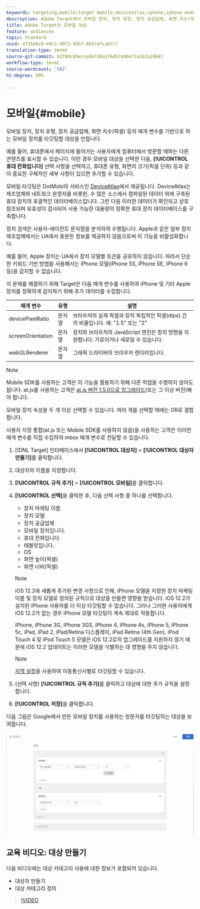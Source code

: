 ```yaml
---
keywords: targeting;mobile;target mobile;deviceatlas;iphone;iphone models;device atlas;displaywidth;display width;display height;type of device;displayheight;phone;tablet;device model
description: Adobe Target에서 모바일 장치, 장치 유형, 장치 공급업체, 화면 치수(픽셀) 등의 매개 변수를 기반으로 하는 모바일 장치를 타깃팅할 대상을 만듭니다.
title: Adobe Target의 모바일 대상
feature: audiences
topic: Standard
uuid: a731e8c0-e9c1-4971-95b7-882cefcabfc7
translation-type: tm+mt
source-git-commit: b2f80c89ecceb6f88a176db7a90e71a162a24641
workflow-type: tm+mt
source-wordcount: '582'
ht-degree: 99%

---
```



# 모바일{#mobile}

모바일 장치, 장치 유형, 장치 공급업체, 화면 치수(픽셀) 등의 매개 변수를 기반으로 하는 모바일 장치를 타깃팅할 대상을 만듭니다.

예를 들어, 휴대폰에서 페이지에 들어가는 사용자에게 컴퓨터에서 방문할 때와는 다른 콘텐츠를 표시할 수 있습니다. 이런 경우 모바일 대상을 선택한 다음, **[!UICONTROL 휴대 전화입니다]** 선택 사항을 선택하고, 휴대폰 유형, 화면의 크기(픽셀 단위) 등과 같이 중요한 구체적인 세부 사항이 있으면 추가할 수 있습니다.

모바일 타깃팅은 DotMobi의 서비스인 [DeviceAtlas](https://deviceatlas.com/device-data/user-agent-tester)에서 제공됩니다. DeviceAtlas는 제조업체와 네트워크 운영자를 비롯한, 수 많은 소스에서 컴파일된 데이터 위에 구축된 휴대 장치의 포괄적인 데이터베이스입니다. 그런 다음 이러한 데이터가 확인되고 상호 참조되며 유효성이 검사되어 사용 가능한 대용량의 정확한 휴대 장치 데이터베이스를 구축합니다.

장치 검색은 사용자-에이전트 문자열을 분석하여 수행됩니다. Apple과 같은 일부 장치 제조업체에서는 UA에서 충분한 정보를 제공하지 않음으로써 이 기능을 비활성화합니다.

예를 들어, Apple 장치는 UA에서 장치 모델별 토큰을 공유하지 않습니다. 따라서 단순한 키워드 기반 방법을 사용해서는 iPhone 모델(iPhone 5S, iPhone SE, iPhone 6 등)을 감지할 수 없습니다.

이 문제를 해결하기 위해 Target은 다음 매개 변수를 사용하여 iPhone 및 기타 Apple 장치를 정확하게 감지하기 위해 추가 데이터를 수집합니다.

| 매개 변수 | 유형 | 설명 |
|--- |--- |--- |
| devicePixelRatio | 문자열 | 브라우저의 실제 픽셀과 장치 독립적인 픽셀(dips) 간의 비율입니다.  예: &quot;1.5&quot; 또는 &quot;2&quot; |
| screenOrientation | 문자열 | 장치와 브라우저의 JavaScript 엔진은 장치 방향을 지원합니다. 가로이거나 세로일 수 있습니다. |
| webGLRenderer | 문자열 | 그래픽 드라이버의 브라우저 렌더러입니다. |

>[!NOTE]
>
>Mobile SDK를 사용하는 고객은 이 기능을 활용하기 위해 다른 작업을 수행하지 않아도 됩니다. at.js를 사용하는 고객은 [at.js 버전 1.5.0으로 업그레이드](../../../c-implementing-target/c-implementing-target-for-client-side-web/target-atjs-versions.md#reference_DBB5EDB79EC44E558F9E08D4774A0F7A)(또는 그 이상 버전)해야 합니다.

모바일 장치 속성을 두 개 이상 선택할 수 있습니다. 여러 개를 선택할 때에는 OR로 결합합니다.

사용자 지정 통합(at.js 또는 Mobile SDK를 사용하지 않음)을 사용하는 고객은 이러한 매개 변수를 직접 수집하여 mbox 매개 변수로 전달할 수 있습니다.

1. [!DNL Target] 인터페이스에서 **[!UICONTROL 대상자]** > **[!UICONTROL 대상자 만들기]**&#x200B;를 클릭합니다.
1. 대상자의 이름을 지정합니다.
1. **[!UICONTROL 규칙 추가]** > **[!UICONTROL 모바일]**&#x200B;을 클릭합니다.
1. **[!UICONTROL 선택]**&#x200B;을 클릭한 후, 다음 선택 사항 중 하나를 선택합니다.

   * 장치 마케팅 이름
   * 장치 모델
   * 장치 공급업체
   * 모바일 장치입니다.
   * 휴대 전화입니다.
   * 태블릿입니다.
   * OS
   * 화면 높이(픽셀)
   * 화면 너비(픽셀)

   >[!NOTE]
   >
   >iOS 12.2에 새롭게 추가된 변경 사항으로 인해, iPhone 모델을 지정한 장치 마케팅 이름 및 장치 모델로 정의된 규칙으로 대상을 만들면 영향을 받습니다. iOS 12.2가 설치된 iPhone 사용자를 더 이상 타깃팅할 수 없습니다. 그러나 그러한 사용자에게 iOS 12.2가 없는 경우 iPhone 모델 타깃팅이 계속 제대로 작동합니다.
   >
   >iPhone, iPhone 3G, iPhone 3GS, iPhone 4, iPhone 4s, iPhone 5, iPhone 5c, iPad, iPad 2, iPad/Retina 디스플레이, iPad Retina (4th Gen), iPod Touch 4 및 iPod Touch 5 모델은 iOS 12.2로의 업그레이드를 지원하지 않기 때문에 iOS 12.2 업데이트는 이러한 모델을 식별하는 데 영향을 주지 않습니다.

   >[!NOTE]
   >
   >[지역 설정](../../../c-target/c-audiences/c-target-rules/geo.md#concept_5B4D99DE685348FB877929EE0F942670)을 사용하여 이동통신사별로 타깃팅할 수 있습니다.

1. (선택 사항) **[!UICONTROL 규칙 추가]**&#x200B;를 클릭하고 대상에 대한 추가 규칙을 설정합니다.
1. **[!UICONTROL 저장]**&#x200B;을 클릭합니다.

다음 그림은 Google에서 만든 모바일 장치를 사용하는 방문자를 타깃팅하는 대상을 보여줍니다.

![타겟 모바일 장치](assets/target_mobile.png)

## 교육 비디오: 대상 만들기

다음 비디오에는 대상 카테고리 사용에 대한 정보가 포함되어 있습니다.

* 대상자 만들기
* 대상 카테고리 정의

>[!VIDEO](https://video.tv.adobe.com/v/17392)
